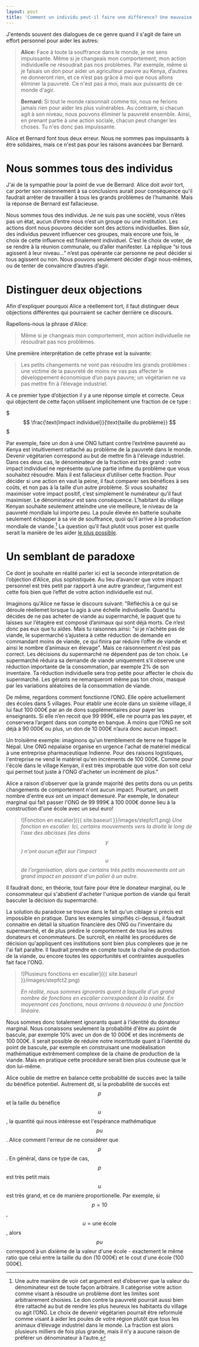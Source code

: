 ```yaml
---
layout: post
title: 'Comment un individu peut-il faire une différence? Une mauvaise réponse, et deux bonnes.'
---
```


J'entends souvent des dialogues de ce genre quand il s'agit de faire un effort personnel pour aider les autres:
> **Alice:** Face à toute la souffrance dans le monde, je me sens impuissante. Même si je changeais mon comportement, mon action individuelle ne résoudrait pas nos problèmes. Par exemple, même si je faisais un don pour aider un agriculteur pauvre au Kenya, d’autres ne donneront rien, et ce n’est pas grâce à moi que nous allons éliminer la pauvreté. Ce n'est pas à moi, mais aux puissants de ce monde d'agir.
>
> **Bernard:** Si tout le monde raisonnait comme toi, nous ne ferions jamais rien pour aider les plus vulnérables. Au contraire, si chacun agit à son niveau, nous pouvons éliminer la pauvreté ensemble. Ainsi, en prenant partie à une action sociale, chacun peut changer les choses. Tu n'es donc pas impuissante.

Alice et Bernard font tous deux erreur. Nous ne sommes pas impuissants à être solidaires, mais ce n'est pas pour les raisons avancées bar Bernard.

# Nous sommes tous des individus
J'ai de la sympathie pour la point de vue de Bernard. Alice doit avoir tort, car porter son raisonnement à sa conclusions aurait pour conséquence qu'il faudrait arrêter de travailler à tous les grands problèmes de l'humanité. Mais la réponse de Bernard est fallacieuse.

Nous sommes tous des individus. Je ne suis pas une société, vous n’êtes pas un état, aucun d’entre nous n’est un groupe ou une institution. Les actions dont nous pouvons décider sont des actions individuelles. Bien sûr, des individus peuvent influencer ces groupes, mais encore une fois, le choix de cette influence est finalement individuel. C’est le choix de voter, de se rendre à la réunion communale, ou d’aller manifester. La réplique “si tous agissent à leur niveau…” n’est pas opérante car personne ne peut décider si tous agissent ou non. Nous pouvons seulement décider d’agir nous-mêmes, ou de tenter de convaincre d’autres d’agir.

# Distinguer deux objections
Afin d'expliquer pourquoi Alice a réellement tort, il faut distinguer deux objections différentes qui pourraient se cacher derrière ce discours. 

Rapellons-nous la phrase d'Alice:
> Même si je changeais mon comportement, mon action individuelle ne résoudrait pas nos problèmes.

Une première interprétation de cette phrase est la suivante: 
> Les petits changements ne vont pas résoudre les grands problèmes : une victime de la pauvreté de moins ne vas pas affecter le développement économique d’un pays pauvre; un végétarien ne va pas mettre fin à l’élevage industriel.

A ce premier type d’objection il y a une réponse simple et correcte. Ceux qui objectent de cette façon utilisent implicitement une fraction de ce type :

$$$
\frac{\text{Impact individuel}}{\text{taille du problème}}
$$$

Par exemple, faire un don à une ONG luttant contre l’extrême pauvreté au Kenya est intuitivement rattaché au problème de la pauvreté dans le monde. Devenir végétarien correspond au but de mettre fin à l'élevage industriel. Dans ces deux cas, le dénominateur de la fraction est très grand : votre impact individuel ne représente qu’une partie infime du problème que vous souhaitez résoudre. Mais il est fallacieux d’utiliser cette fraction. Pour décider si une action en vaut la peine, il faut comparer ses bénéfices à ses coûts, et non pas à la taille d’un autre problème. Si vous souhaitez maximiser votre impact positif, c’est simplement le numérateur qu’il faut maximiser. Le dénominateur est sans conséquence. L’habitant du village Kenyan souhaite seulement atteindre une vie meilleure, le niveau de la pauvreté mondiale lui importe peu. La poule élevée en batterie souhaite seulement échapper à sa vie de souffrance, quoi qu’il arrive à la production mondiale de viande.[^frac] La question qu’il faut plutôt vous poser est quelle serait la manière de les aider [le plus possible](/quest-ce-que-laltruisme-efficace/). 
[^frac]: Une autre manière de voir cet argument est d’observer que la valeur du dénominateur est de toute façon arbitraire. Il catégorise votre action comme visant à résoudre un problème dont les limites sont arbitrairement choisies. Le don contre la pauvreté pourrait aussi bien être rattaché au but de rendre les plus heureux les habitants du village ou agit l’ONG. Le choix de devenir végétarien pourrait être reformulé comme visant à aider les poules de votre région plutôt que tous les animaux d’élevage industriel dans le monde. La fraction est alors plusieurs milliers de fois plus grande, mais il n’y a aucune raison de préférer un dénominateur à l’autre.

# Un semblant de paradoxe
Ce dont je souhaite en réalité parler ici est la seconde interprétation de l’objection d'Alice, plus sophistiquée. Au lieu d’avancer que votre impact personnel est très petit par rapport à une autre grandeur, l’argument est cette fois bien que l’effet de votre action individuelle est nul.

Imaginons qu'Alice ne fasse le discours suivant: 
"Réfléchis à ce qui se déroule réellemet lorsque tu agis à une échelle individuelle. Quand tu décides de ne pas acheter de viande au supermarché, le paquet que tu laisses sur l’étagère est composé d’animaux qui sont déjà morts. Ce n’est donc pas eux que tu aides. Mais tu raisonnes ainsi: "si je n’achète pas de viande, le supermarché s’ajustera à cette réduction de demande en commandant moins de viande, ce qui finira par réduire l’offre de viande et ainsi le nombre d’animaux en élevage". Mais ce raisonnement n'est pas correct. Les décisions du supermarché ne dépendent pas de ton choix. Le supermarché réduira sa demande de viande uniquement s’il observe une réduction importante de la consommation, par exemple 2% de son inventaire. Ta réduction individuelle sera trop petite pour affecter le choix du supermarché. Les gérants ne remarqueront même pas ton choix, masqué par les variations aléatoires de la consommation de viande.

De même, regardons comment fonctionne l’ONG. Elle opère actuellement des écoles dans 5 villages. Pour établir une école dans un sixième village, il lui faut 100 000€ par an de dons supplémentaires pour payer les enseignants. Si elle n’en recoit que 99 999€, elle ne pourra pas les payer, et conservera l’argent dans son compte en banque. À moins que l’ONG ne soit déjà à 90 000€ ou plus, un don de 10 000€ n’aura donc aucun impact.

Un troisième exemple: imaginons qu'un tremblement de terre ne frappe le Népal. Une ONG népalaise organise en urgence l'achat de matériel médical à une entreprise pharmaceutique Indienne. Pour des raisons logistiques, l'entreprise ne vend le matériel qu'en incréments de 100 000€. Comme pour l'école dans le village Kenyan, il est très improbable que votre don soit celui qui permet tout juste à l'ONG d'acheter un incrément de plus."

[^k]: Pour être plus réaliste, il faudrait ajouter plusieurs périodes au modlèle: prendre en compte le fait que l’ONG décidera alors d’établir l’école un an plus tard. Mais le scénario serait le même en substance. Un an après votre don de 10 000€, il est tout aussi peu probable que l'ONG dispose de fonds exactement entre 90 000€ et 100 000€. Et de même pour la troisième année.   

Alice a raison d'observer que la grande majorité des petits dons ou un petits changements de comportement n'ont aucun impact. Pourtant, un petit nombre d'entre eux ont un impact demesuré. Par exemple, le donateur marginal qui fait passer l'ONG de 99 999€ à 100 000€ donne lieu à la construction d'une école avec un seul euro!

>![Fonction en escalier]({{ site.baseurl }}/images/stepfct1.png) 
> _Une fonction en escalier. Ici, certains mouvements vers la droite le long de l'axe des abcisses (les dons $$y$$) n'ont aucun effet sur l'impact $$u$$ de l'organisation, alors que certains très petits mouvements ont un grand impact en passant d'un palier à un autre._

Il faudrait donc, en théorie, tout faire pour être le donateur marginal, ou le consommateur qui s'abstient d'acheter l'unique portion de viande qui ferait basculer la décision du supermarché. 

La solution du paradoxe se trouve dans le fait qu'un ciblage si précis est impossible en pratique. Dans les exemples simpifiés ci-dessus, il faudrait connaitre en détail la situation financière des ONG ou l'inventaire du supermarché, et de plus prédire le comportement de tous les autres donateurs et conommateurs. De surcroît, en réalité les procédures de décision qu'appliquent ces institutions sont bien plus complexes que je ne l'ai fait paraître. Il faudrait prendre en compte toute la chaîne de production de la viande, ou encore toutes les opportunités et contraintes auxquelles fait face l'ONG.

>![Plusieurs fonctions en escalier]({{ site.baseurl }}/images/stepfct2.png) 
> 
> _En réalité, nous sommes ignorants quant à laquelle d'un grand nombre de fonctions en escalier correspondent à la réalité. En moyennant ces fonctions, nous arrivons à nouveau à une fonction linéaire._

Nous sommes donc totalement ignorants quant à l'identité du donateur marginal. Nous conaissons seulement la probabilité d'être au point de bascule, par exemple 10% avec un don de 10 000€ et des incréments de 100 000€. Il serait possible de réduire notre incertitude quant à l'identité du point de bascule, par exemple en construisant une modéalisation mathématique extrêmement complexe de la chaine de production de la viande. Mais en pratique cette procédure serait bien plus couteuse que le don lui-même.

Alice oublie de mettre en balance cette probablité de succès avec la taille du bénéfice potentiel. Autrement dit, si la probabilité de succès est $$p$$ et la taille du bénéfice $$u$$, la quantité qui nous intéresse est l'espérance mathématique $$pu$$. Alice comment l'erreur de ne considérer que $$p$$. En général, dans ce type de cas, $$p$$ est très petit mais $$u$$ est très grand, et ce de manière proportionelle.  Par exemple, si $$p=10%$$, $$u=\text{une école}$$, alors $$pu$$ correspond à un dixième de la valeur d'une école - exactement le même ratio que celui entre la taille du don (10 000€) et le cout d'une école (100 000€). 